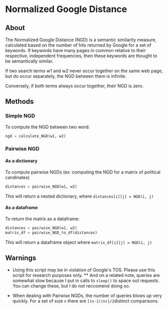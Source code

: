 # Normalized Google Distance


## About 
The Normalized Google Distance (NGD) is a semantic similarity measure, 
calculated based on the number of hits returned by Google for a set of 
keywords. If keywords have many pages in common relative to their respective, 
independent frequencies, then these keywords are thought to be semantically 
similar. 

If two search terms w1 and w2 never occur together on the same web 
page, but do occur separately, the NGD between them is infinite. 

Conversely, if both terms always occur together, their NGD is zero.

## Methods <a name = "data"></a>

### Simple NGD

To compute the NGD between two word: 

``` Python
ngd = calculate_NGD(w1, w2)
```


### Pairwise NGD

#### As a dictionary
To compute pairwise NGDs (ex: computing the NGD for a matrix of political candinates)

``` Python
distances = pairwise_NGD(w1, w2)
```
This will return a nested dictionary, where ```distances[i][j] = NGD(i, j)```

#### As a dataframe
To return the matrix as a dataframe: 
``` Python
distances = pairwise_NGD(w1, w2)
matrix_df = pairwise_NGD_to_df(distances)
```

This will return a dataframe object where ```matrix_df[i][j] = NGD(i, j)```


## Warnings <a name = "data"></a>

* Using this script may be in violation of Google's TOS. Please use this script for research purposes only. 
** And on a related note, queries are somewhat slow because I put in calls to ```sleep()``` to space out requests. You can change these, but I do not reccomend doing so. 

* When dealing with Pairwise NGDs, the number of queries blows up very quickly. For a set of size ```n``` there are ```[(n-1)(n)]/2```distinct comparisons. 
